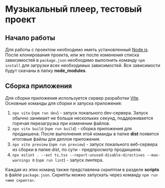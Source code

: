 # Музыкальный плеер, тестовый проект

## Начало работы

Для работы с проектом необходимо иметь установленный [Node.js](https://nodejs.org/ru).
После клонирования проекта, или же после изменения списка зависимостей в
`package.json` необходимо выполнить команду `npm install` для загрузки всех необходимых
зависимостей. Все зависимости будут скачаны в папку **node_modules**.

## Сборка приложения

Для сборки приложения используется сервер разработки [Vite](https://vitejs.ru/guide/).
Основные команды для сборки и запуска приложения:

1. `npx vite` (`npm run dev`) - запуск локального dev-сервера. Запуск обычно занимает
   не больше нескольких секунд, поддерживается горячая перезагрузка при изменении файлов.
2. `npx vite build` (`npm run build`) - сборка приложения для продакшена. После выполнения
   этой команды в папке **dist** появятся итоговые файлы для деплоя приложения.
3. `npx vite preview` (`npm run preview`) - запуск локального веб-сервера из сборки
   в папке dist, по сути - предпросмотр продакшена.
4. `npx eslint . --ext ts,tsx --report-unused-disable-directives --max-warnings 0`
   (`npm run lint`) - запуск линтера.

Каждая из этих команд также представлена скриптом в разделе **scripts** в файле
`package.json`. Скрипты можно запускать через команду `npm run <имя скрипта>`.

